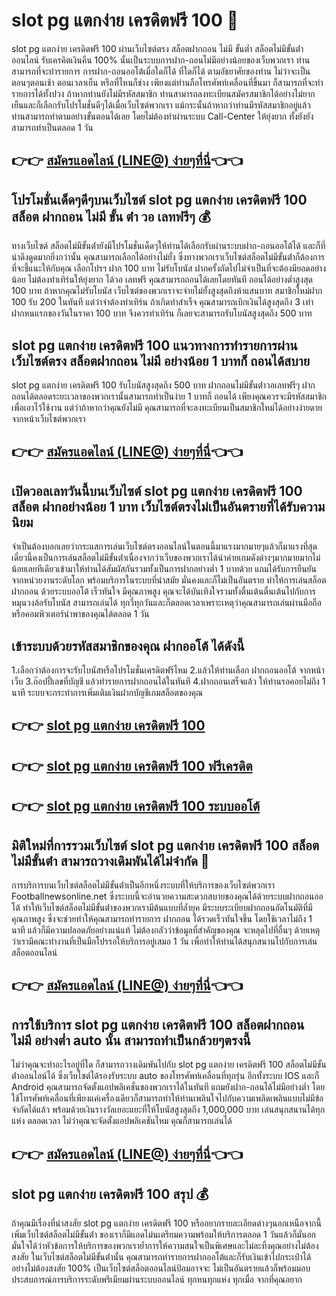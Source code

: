 # slot pg แตกง่าย เครดิตฟรี 100 🎰
slot pg แตกง่าย เครดิตฟรี 100 ผ่านเว็บไซต์ตรง สล็อตฝากถอน ไม่มี ขั้นต่ำ สล็อตไม่มีขั้นต่ําออนไลน์ รับเครคิตเงินคืน 100% นั้นเป็นระบบการฝาก-ถอนไม่มีอย่างน้อยของเว็บพวกเรา ท่านสามารถที่จะทำรายการ การฝาก-ถอนออโต้เมื่อใดก็ได้ ที่ใดก็ได้ ตามอัธยาศัยของท่าน ไม่ว่าจะเป็นตอนๆตอนเช้า ตอนเวลาเย็น หรือที่ไหนก็ช่าง เพียงแต่ท่านถือโทรศัพท์เคลื่อนที่ขึ้นมา ก็สามารถที่จะทำรายการได้ทั้งปวง ถ้าหากท่านยังไม่มีรหัสสมาชิก ท่านสามารถลงทะเบียนสมัครสมาชิกได้อย่างไม่ยากเย็นและก็เลือกรับโปรโมชั่นดีๆได้เมื่อเว็บไซต์พวกเรา แม้กระนั้นถ้าหากว่าท่านมีรหัสสมาชิกอยู่แล้ว ท่านสามารถทำตามอย่างขั้นตอนได้เลย โดยไม่ต้องทำผ่านระบบ Call-Center ให้ยุ่งยาก ทั้งยังยังสามารถทำเป็นตลอด 1 วัน

## 👉👉 [สมัครแอดไลน์ (LINE@) ง่ายๆที่นี่](https://line.me/ti/p/~@room369)👈👈

## โปรโมชั่นเด็ดๆดีๆบนเว็บไซต์ slot pg แตกง่าย เครดิตฟรี 100 สล็อต ฝากถอน ไม่มี ขั้น ต่ํา วอ เลทฟรีๆ 💰
ทางเว็บไซต์ สล็อตไม่มีขั้นต่ํายังมีโปรโมชั่นเด็ดๆให้ท่านได้เลือกรับผ่านระบบฝาก-ถอนออโต้ได้ และก็ที่น่าดึงดูดมากยิ่งกว่านั้น คุณสามารถเลือกได้อย่างไม่ยั้ง ซึ่งทางพวกเราเว็บไซต์สล็อตไม่มีขั้นต่ําก็ต้องการที่จะชี้แนะให้กับคุณ
เลือกโปรฯ ฝาก 100 บาท ไม่รับโบนัส ฝากครั้งถัดไปไม่จำเป็นที่จะต้องมียอดอย่างน้อย ไม่ต้องทำเทิร์นให้ยุ่งยาก ได้วอ เลทฟรี คุณสามารถถอนได้เลยโดยทันที ถอนได้อย่างต่ำสูงสุด 100 บาท ถ้าหากคุณไม่รับโบนัส เว็บไซต์ของพวกเราจะจ่ายไม่ยั้งสูงสุดถึงห้าแสนบาท
สมาชิกใหม่ฝาก 100 รับ 200 ในทันที แต่ว่าจำต้องทำเทิร์น ถ้าเกิดทำสำเร็จ คุณสามารถเบิกเงินได้สูงสุดถึง 3 เท่า
ฝากหนแรกของวันในราคา 100 บาท จึงควรทำเทิร์น ก็เลยจะสามารถรับโบนัสสูงสุดถึง 500 บาท

## slot pg แตกง่าย เครดิตฟรี 100 แนวทางการทำรายการผ่านเว็บไซต์ตรง สล็อตฝากถอน ไม่มี อย่างน้อย 1 บาทก็ ถอนได้สบาย
slot pg แตกง่าย เครดิตฟรี 100 รับโบนัสสูงสุดถึง 500 บาท ฝากถอนไม่มีขั้นต่ําวอเลทฟรีๆ ฝากถอนได้ตลอดระยะเวลาของพวกเรานั้นสามารถทำเป็นง่าย 1 บาทก็ ถอนได้ เพียงคุณควรจะมีรหัสสมาชิกเพื่อเอาไว้ใช้งาน 
แต่ว่าถ้าหากว่าคุณยังไม่มี คุณสามารถที่จะลงทะเบียนเป็นสมาชิกใหม่ได้อย่างง่ายดายจากหน้าเว็บไซต์พวกเรา

## 👉👉 [สมัครแอดไลน์ (LINE@) ง่ายๆที่นี่](https://line.me/ti/p/~@room369)👈👈

## เปิดวอลเลทวันนี้บนเว็บไซต์ slot pg แตกง่าย เครดิตฟรี 100 สล็อต ฝากอย่างน้อย 1 บาท เว็บไซต์ตรงไม่เป็นอันตรายที่ได้รับความนิยม
จำเป็นต้องบอกเลยว่ากระแสการเล่นเว็บไซต์ตรงออนไลน์ในตอนนี้มาแรงมากมายๆแล้วก็มาแรงที่สุดเดี๋ยวนี้คงเป็นการเล่นสล็อตไม่มีขั้นต่ําเนื่องจากว่าเว็บของพวกเราได้นำค่ายเกมดังต่างๆมากมายมากไม่น้อยเลยทีเดียวเข้ามาให้ท่านได้สัมผัสกันรวมทั้งเป็นการฝากอย่างต่ำ 1 บาทด้วย แถมได้รับการยืนยันจากหน่วยงานระดับโลก พร้อมบริการในระบบที่นำสมัย มั่นคงและก็ไม่เป็นอันตราย ทำให้การเล่นสล็อต ฝากถอน ด้วยระบบออโต้ เร็วทันใจ มีคุณภาพสูง คุณจะได้บันเทิงใจรวมทั้งตื่นเต้นตื่นเต้นไปกับการหมุนวงล้อรับโบนัส สามารถเล่นได้ ทุกวี่ทุกวันและก็ตลอดเวลาเพราะเหตุว่าคุณสามารถเล่นผ่านมือถือหรือคอมพิวเตอร์นำพาของคุณได้ตลอด 1 วัน

## เข้าระบบด้วยรหัสสมาชิกของคุณ ฝากออโต้ ได้ดังนี้
1.เลือกว่าต้องการจะรับโบนัสหรือโปรโมชั่นเครดิตฟรีไหม
2.แล้วให้ท่านเลือก ฝากถอนออโต้ จากหน้าเว็บ
3.ก๊อปปี้เลขที่บัญชี แล้วทำรายการฝากถอนได้ในทันที
4.ฝากถอนเสร็จแล้ว ให้ท่านรอคอยไม่ถึง 1 นาที ระบบจะกระทำการเพิ่มเติมเงินฝากบัญชีเกมสล็อตของคุณ

## 👉👉 [slot pg แตกง่าย เครดิตฟรี 100](https://www.batslot369.com)
## 👉👉 [slot pg แตกง่าย เครดิตฟรี 100 ฟรีเครดิต](https://line.me/ti/p/~@room369)
## 👉👉 [slot pg แตกง่าย เครดิตฟรี 100 ระบบออโต้](https://customer.batslot369.com/register?agent=ufa)

## มิติใหม่ที่การรวมเว็บไซต์ slot pg แตกง่าย เครดิตฟรี 100 สล็อตไม่มีขั้นต่ํา สามารถวางเดิมพันได้ไม่จำกัด 💸
การบริการบนเว็บไซต์สล็อตไม่มีขั้นต่ําเป็นอีกหนึ่งระบบที่ให้บริการของเว็บไซต์พวกเรา Footballnewsonline.net ซึ่งระบบนี้จะอำนวยความสะดวกสบายของคุณได้ด้วยระบบฝากถอนออโต้ ทำให้เว็บไซต์สล็อตไม่มีขั้นต่ําของพวกเรามีต้นแบบที่ล้ำยุค มีระบบระเบียบฝากถอนอัตโนมัติที่มีคุณภาพสูง ซึ่งจะช่วยทำให้คุณสามารถทำรายการ ฝากถอน ได้รวดเร็วทันใจขึ้น โดยใช้เวลาไม่ถึง 1 นาที แล้วก็มีความปลอดภัยอย่างแน่แท้ ไม่ต้องกลัวว่าข้อมูลที่สำคัญของคุณ จะหลุดไปที่อื่นๆ ด้วยเหตุว่าเรามีคณะทำงานที่เป็นมือโปรรอให้บริการอยู่เสมอ 1 วัน เพื่อทำให้ท่านได้สนุกสนานไปกับการเล่นสล็อตออนไลน์

## 👉👉 [สมัครแอดไลน์ (LINE@) ง่ายๆที่นี่](https://line.me/ti/p/~@room369)👈👈

## การใช้บริการ slot pg แตกง่าย เครดิตฟรี 100 สล็อตฝากถอน ไม่มี อย่างต่ำ auto นั้น สามารถทำเป็นกล้วยๆตรงนี้
ไม่ว่าคุณจะทำอะไรอยู่ที่ใด ก็สามารถวางเดิมพันไปกับ slot pg แตกง่าย เครดิตฟรี 100 สล็อตไม่มีขั้นต่ําออนไลน์ได้ ซึ่งเว็บไซต์ได้รองรับระบบ auto ของโทรศัพท์เคลื่อนที่ทุกรุ่น อีกทั้งระบบ IOS และก็ Android คุณสามารถจัดตั้งแอปพลิเคชั่นของพวกเราได้ในทันที แถมยังฝาก-ถอนได้ไม่มีอย่างต่ำ โดยใช้โทรศัพท์เคลื่อนที่เพียงแค่เครื่องเดียวก็สามารถทำให้ท่านเพลินใจไปกับความเพลิดเพลินแบบไม่มีข้อจำกัดได้แล้ว พร้อมด้วยเงินรางวัลเยอะแยะที่ให้โบนัสสูงสุดถึง 1,000,000 บาท เล่นสนุกสนานได้ทุกแห่ง ตลอดเวลา ไม่ว่าคุณจะจัดตั้งแอปพลิเคชันไหม คุณก็สามารถเล่นได้

## 👉👉 [สมัครแอดไลน์ (LINE@) ง่ายๆที่นี่](https://line.me/ti/p/~@room369)👈👈

## slot pg แตกง่าย เครดิตฟรี 100 สรุป 💰
ถ้าคุณมีเรื่องที่น่าสงสัย slot pg แตกง่าย เครดิตฟรี 100 หรืออยากรายละเอียดต่างๆนอกเหนือจากนี้เพิ่มเว็บไซต์สล็อตไม่มีขั้นต่ํา ของเราก็มีแอดไม่นเตรียมความพร้อมให้บริการตลอด 1 วันแล้วก็มั่นอกมั่นใจได้ว่าหัวข้อการให้บริการของพวกเราย้ำการให้ความสนใจเป็นพิเศษและไม่ละทิ้งคุณอย่างไม่ต้องสงสัย ในเว็บไซต์สล็อตไม่มีขั้นต่ํานั้น คุณสามารถทำรายการฝากออโต้และก็รับเงินเข้าไปกระเป๋าได้อย่างไม่ต้องสงสัย 100% เป็นเว็บไซต์สล็อตออนไลน์ป้อมอาจจะ ไม่เป็นอันตรายแล้วก็พร้อมมอบประสบการณ์การบริการระดับพรีเมียมผ่านระบบออนไลน์ ทุกหนทุกแห่ง ทุกเมื่อ จากที่คุณอยาก